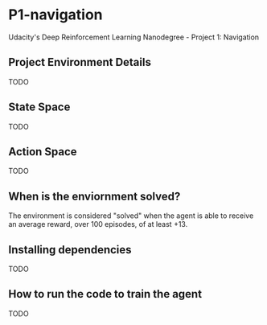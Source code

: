 # P1-navigation
Udacity's Deep Reinforcement Learning Nanodegree - Project 1: Navigation

## Project Environment Details
TODO

## State Space
TODO

## Action Space
TODO

## When is the enviornment solved?
The environment is considered "solved" when the agent is able to receive an average reward, over 100 episodes, of at least +13.

## Installing dependencies
TODO

## How to run the code to train the agent
TODO
